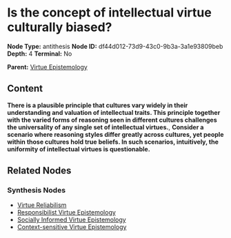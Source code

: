# Is the concept of intellectual virtue culturally biased?

**Node Type:** antithesis
**Node ID:** df44d012-73d9-43c0-9b3a-3a1e93809beb
**Depth:** 4
**Terminal:** No

**Parent:** [Virtue Epistemology](virtue-epistemology-synthesis-e295aee2-07e7-49ec-9349-67d7dceb3006.md)

## Content

**There is a plausible principle that cultures vary widely in their understanding and valuation of intellectual traits. This principle together with the varied forms of reasoning seen in different cultures challenges the universality of any single set of intellectual virtues.**, **Consider a scenario where reasoning styles differ greatly across cultures, yet people within those cultures hold true beliefs. In such scenarios, intuitively, the uniformity of intellectual virtues is questionable.**

## Related Nodes

### Synthesis Nodes

- [Virtue Reliabilism](virtue-reliabilism-synthesis-7c67411b-2e02-4f25-a8a4-9473af5502aa.md)
- [Responsibilist Virtue Epistemology](responsibilist-virtue-epistemology-synthesis-da97acd7-e7f0-4acf-8962-69aed01fc402.md)
- [Socially Informed Virtue Epistemology](socially-informed-virtue-epistemology-synthesis-fbffe49b-a1d4-4812-9734-b69ed3dcb59a.md)
- [Context-sensitive Virtue Epistemology](context-sensitive-virtue-epistemology-synthesis-088ba498-bcc8-4a23-ab1d-99bea6308f89.md)
